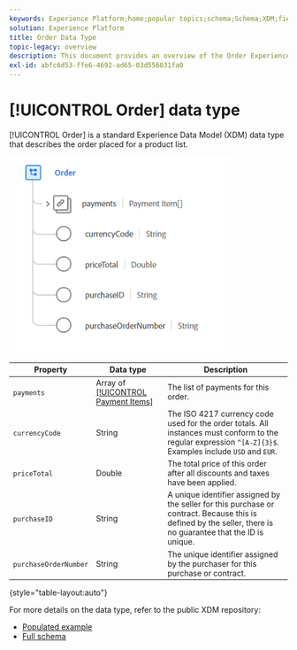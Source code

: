 ```yaml
---
keywords: Experience Platform;home;popular topics;schema;Schema;XDM;fields;schemas;Schemas;order;datatype;data-type;data type;
solution: Experience Platform
title: Order Data Type
topic-legacy: overview
description: This document provides an overview of the Order Experience Data Model (XDM) data type.
exl-id: abfc6d53-ffe6-4692-ad65-03d556831fa0
---
```

# [!UICONTROL Order] data type

[!UICONTROL Order] is a standard Experience Data Model (XDM) data type that describes the order placed for a product list.

<img src='../images/data-types/order.PNG' width=400 /><br />

| Property | Data type | Description |
| --- | --- | --- |
| `payments` | Array of [[!UICONTROL Payment Items]](./payment-item.md) | The list of payments for this order. |
| `currencyCode` | String | The ISO 4217 currency code used for the order totals. All instances must conform to the regular expression `^[A-Z]{3}$`. Examples include `USD` and `EUR`.  |
| `priceTotal` | Double | The total price of this order after all discounts and taxes have been applied. |
| `purchaseID` | String | A unique identifier assigned by the seller for this purchase or contract. Because this is defined by the seller, there is no guarantee that the ID is unique. |
| `purchaseOrderNumber` | String | The unique identifier assigned by the purchaser for this purchase or contract. |

{style="table-layout:auto"}

For more details on the data type, refer to the public XDM repository:

* [Populated example](https://github.com/adobe/xdm/blob/master/components/datatypes/data/order.example.1.json)
* [Full schema](https://github.com/adobe/xdm/blob/master/components/datatypes/data/order.schema.json)
